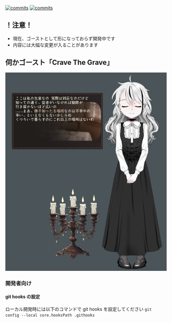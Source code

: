 [![commits](https://img.shields.io/github/last-commit/apxxxxxxe/Haine?color=%23ab1609&label=%E6%9C%80%E7%B5%82%E6%9B%B4%E6%96%B0&logo=github)](https://github.com/apxxxxxxe/Haine/commits/main)
[![commits](https://img.shields.io/tokei/lines/github/apxxxxxxe/Haine?color=%23ab1609)](https://github.com/apxxxxxxe/Haine/commits/main)

## ！注意！

- 現在、ゴーストとして形になっておらず開発中です
- 内容には大幅な変更が入ることがあります

## 伺かゴースト「Crave The Grave」

![screenshot](https://github.com/apxxxxxxe/Haine/raw/image/haine.png)

### 開発者向け

#### git hooks の設定
ローカル開発時には以下のコマンドで git hooks を設定してください
`git config --local core.hooksPath .githooks`
